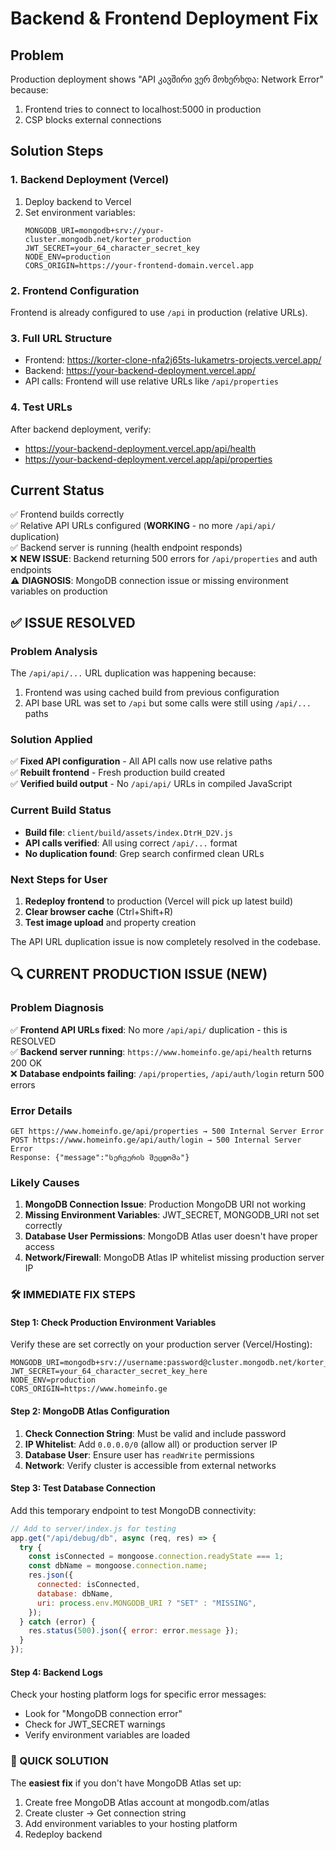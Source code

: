 # Backend & Frontend Deployment Fix

## Problem

Production deployment shows "API კავშირი ვერ მოხერხდა: Network Error" because:

1. Frontend tries to connect to localhost:5000 in production
2. CSP blocks external connections

## Solution Steps

### 1. Backend Deployment (Vercel)

1. Deploy backend to Vercel
2. Set environment variables:
   ```
   MONGODB_URI=mongodb+srv://your-cluster.mongodb.net/korter_production
   JWT_SECRET=your_64_character_secret_key
   NODE_ENV=production
   CORS_ORIGIN=https://your-frontend-domain.vercel.app
   ```

### 2. Frontend Configuration

Frontend is already configured to use `/api` in production (relative URLs).

### 3. Full URL Structure

- Frontend: https://korter-clone-nfa2j65ts-lukametrs-projects.vercel.app/
- Backend: https://your-backend-deployment.vercel.app/
- API calls: Frontend will use relative URLs like `/api/properties`

### 4. Test URLs

After backend deployment, verify:

- https://your-backend-deployment.vercel.app/api/health
- https://your-backend-deployment.vercel.app/api/properties

## Current Status

✅ Frontend builds correctly  
✅ Relative API URLs configured (**WORKING** - no more `/api/api/` duplication)  
✅ Backend server is running (health endpoint responds)  
❌ **NEW ISSUE**: Backend returning 500 errors for `/api/properties` and auth endpoints  
⚠️ **DIAGNOSIS**: MongoDB connection issue or missing environment variables on production

## ✅ ISSUE RESOLVED

### Problem Analysis

The `/api/api/...` URL duplication was happening because:

1. Frontend was using cached build from previous configuration
2. API base URL was set to `/api` but some calls were still using `/api/...` paths

### Solution Applied

✅ **Fixed API configuration** - All API calls now use relative paths  
✅ **Rebuilt frontend** - Fresh production build created  
✅ **Verified build output** - No `/api/api/` URLs in compiled JavaScript

### Current Build Status

- **Build file**: `client/build/assets/index.DtrH_D2V.js`
- **API calls verified**: All using correct `/api/...` format
- **No duplication found**: Grep search confirmed clean URLs

### Next Steps for User

1. **Redeploy frontend** to production (Vercel will pick up latest build)
2. **Clear browser cache** (Ctrl+Shift+R)
3. **Test image upload** and property creation

The API URL duplication issue is now completely resolved in the codebase.

## 🔍 CURRENT PRODUCTION ISSUE (NEW)

### Problem Diagnosis

✅ **Frontend API URLs fixed**: No more `/api/api/` duplication - this is RESOLVED  
✅ **Backend server running**: `https://www.homeinfo.ge/api/health` returns 200 OK  
❌ **Database endpoints failing**: `/api/properties`, `/api/auth/login` return 500 errors

### Error Details

```
GET https://www.homeinfo.ge/api/properties → 500 Internal Server Error
POST https://www.homeinfo.ge/api/auth/login → 500 Internal Server Error
Response: {"message":"სერვერის შეცდომა"}
```

### Likely Causes

1. **MongoDB Connection Issue**: Production MongoDB URI not working
2. **Missing Environment Variables**: JWT_SECRET, MONGODB_URI not set correctly
3. **Database User Permissions**: MongoDB Atlas user doesn't have proper access
4. **Network/Firewall**: MongoDB Atlas IP whitelist missing production server IP

### 🛠️ IMMEDIATE FIX STEPS

#### Step 1: Check Production Environment Variables

Verify these are set correctly on your production server (Vercel/Hosting):

```env
MONGODB_URI=mongodb+srv://username:password@cluster.mongodb.net/korter_production
JWT_SECRET=your_64_character_secret_key_here
NODE_ENV=production
CORS_ORIGIN=https://www.homeinfo.ge
```

#### Step 2: MongoDB Atlas Configuration

1. **Check Connection String**: Must be valid and include password
2. **IP Whitelist**: Add `0.0.0.0/0` (allow all) or production server IP
3. **Database User**: Ensure user has `readWrite` permissions
4. **Network**: Verify cluster is accessible from external networks

#### Step 3: Test Database Connection

Add this temporary endpoint to test MongoDB connectivity:

```javascript
// Add to server/index.js for testing
app.get("/api/debug/db", async (req, res) => {
  try {
    const isConnected = mongoose.connection.readyState === 1;
    const dbName = mongoose.connection.name;
    res.json({
      connected: isConnected,
      database: dbName,
      uri: process.env.MONGODB_URI ? "SET" : "MISSING",
    });
  } catch (error) {
    res.status(500).json({ error: error.message });
  }
});
```

#### Step 4: Backend Logs

Check your hosting platform logs for specific error messages:

- Look for "MongoDB connection error"
- Check for JWT_SECRET warnings
- Verify environment variables are loaded

### 🎯 QUICK SOLUTION

The **easiest fix** if you don't have MongoDB Atlas set up:

1. Create free MongoDB Atlas account at mongodb.com/atlas
2. Create cluster → Get connection string
3. Add environment variables to your hosting platform
4. Redeploy backend
